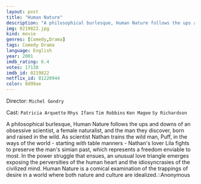 ```yaml
---
layout: post
title: "Human Nature"
description: "A philosophical burlesque, Human Nature follows the ups and downs of an obsessive scientist, a female naturalist, and the man they discover, born and raised in the wild. As scientist Nathan trains the wild man, Puff, in the ways of the world - starting with table manners - Nathan's lover Lila fights to preserve the man's simian past, which represents a freedom enviable to most. In the power struggle that ensues, an unusual love triangle emerges exposing the perversities of the human heart and the idiosyncrasies of the civilized min.."
img: 0219822.jpg
kind: movie
genres: [Comedy,Drama]
tags: Comedy Drama 
language: English
year: 2001
imdb_rating: 6.4
votes: 17138
imdb_id: 0219822
netflix_id: 81220944
color: 8d99ae
---
```

Director: `Michel Gondry`  

Cast: `Patricia Arquette` `Rhys Ifans` `Tim Robbins` `Ken Magee` `Sy Richardson` 

A philosophical burlesque, Human Nature follows the ups and downs of an obsessive scientist, a female naturalist, and the man they discover, born and raised in the wild. As scientist Nathan trains the wild man, Puff, in the ways of the world - starting with table manners - Nathan's lover Lila fights to preserve the man's simian past, which represents a freedom enviable to most. In the power struggle that ensues, an unusual love triangle emerges exposing the perversities of the human heart and the idiosyncrasies of the civilized mind. Human Nature is a comical examination of the trappings of desire in a world where both nature and culture are idealized.::Anonymous